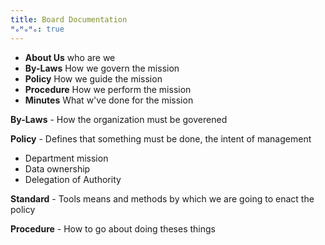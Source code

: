 ```yaml
---
title: Board Documentation
ᴴₒᴴₒᴴₒ: true
---
```


<div class="grid cards" markdown>

- __About Us__ who are we
- __By-Laws__ How we govern the mission
- __Policy__ How we guide the mission
- __Procedure__ How we perform the mission
- __Minutes__ What w've done for the mission

</div>

**By-Laws** - How the organization must be goverened

**Policy** - Defines that something must be done, the intent of management
  - Department mission
  - Data ownership
  - Delegation of Authority

**Standard** - Tools means and methods by which we are going to enact the policy

**Procedure** - How to go about doing theses things